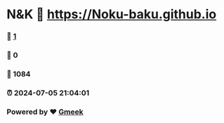 # N&K :link: https://Noku-baku.github.io 
### :page_facing_up: [1](https://Noku-baku.github.io/tag.html) 
### :speech_balloon: 0 
### :hibiscus: 1084 
### :alarm_clock: 2024-07-05 21:04:01 
### Powered by :heart: [Gmeek](https://github.com/Meekdai/Gmeek)
